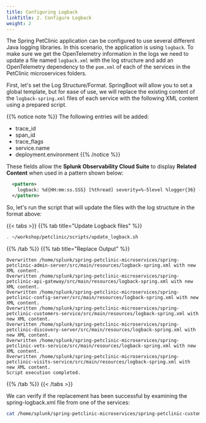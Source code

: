 ```yaml
---
title: Configuring Logback
linkTitle: 2. Configure Logback
weight: 2
---
```


The Spring PetClinic application can be configured to use several different Java logging libraries. In this scenario, the application is using `logback`.  To make sure we get the OpenTelemetry information in the logs we need to update a file named `logback.xml` with the log structure and add an OpenTelemetry dependency to the `pom.xml` of each of the services in the PetClinic microservices folders.

First, let's set the Log Structure/Format. SpringBoot will allow you to set a global template, but for ease of use, we will replace the existing content of the `logback-spring.xml` files of each service with the following XML content using a prepared script.

{{% notice note %}}
The following entries will be added:

- trace_id
- span_id
- trace_flags
- service.name
- deployment.environment
{{% /notice %}}

These fields allow the **Splunk Observability Cloud Suite** to display **Related Content** when used in a pattern shown below:

``` xml
  <pattern>
    logback: %d{HH:mm:ss.SSS} [%thread] severity=%-5level %logger{36} - trace_id=%X{trace_id} span_id=%X{span_id} service.name=%property{otel.resource.service.name} trace_flags=%X{trace_flags} - %msg %kvp{DOUBLE}%n
  </pattern>
```

So, let's run the script that will update the files with the log structure in the format above:

{{< tabs >}}
{{% tab title="Update Logback files" %}}

``` bash
. ~/workshop/petclinic/scripts/update_logback.sh
```

{{% /tab %}}
{{% tab title="Replace Output" %}}

```text
Overwritten /home/splunk/spring-petclinic-microservices/spring-petclinic-admin-server/src/main/resources/logback-spring.xml with new XML content.
Overwritten /home/splunk/spring-petclinic-microservices/spring-petclinic-api-gateway/src/main/resources/logback-spring.xml with new XML content.
Overwritten /home/splunk/spring-petclinic-microservices/spring-petclinic-config-server/src/main/resources/logback-spring.xml with new XML content.
Overwritten /home/splunk/spring-petclinic-microservices/spring-petclinic-customers-service/src/main/resources/logback-spring.xml with new XML content.
Overwritten /home/splunk/spring-petclinic-microservices/spring-petclinic-discovery-server/src/main/resources/logback-spring.xml with new XML content.
Overwritten /home/splunk/spring-petclinic-microservices/spring-petclinic-vets-service/src/main/resources/logback-spring.xml with new XML content.
Overwritten /home/splunk/spring-petclinic-microservices/spring-petclinic-visits-service/src/main/resources/logback-spring.xml with new XML content.
Script execution completed.
```

{{% /tab %}}
{{< /tabs >}}

We can verify if the replacement has been successful by examining the spring-logback.xml file from one of the services:

```bash
cat /home/splunk/spring-petclinic-microservices/spring-petclinic-customers-service/src/main/resources/logback-spring.xml
```
